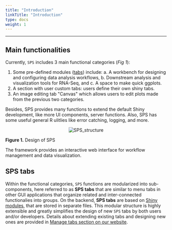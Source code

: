 ```yaml
---
title: "Introduction"
linkTitle: "Introduction"
type: docs
weight: 1
---
```


*****

## Main functionalities 

Currently, `SPS` includes 3 main functional categories (*Fig 1*): 

 1. Some pre-defined modules ([tabs](#sps-tabs)) include: 
    a. A workbench for designing and configuring data analysis workflows, 
    b. Downstream analysis and visualization tools for RNA-Seq, and 
    c. A space to make quick ggplots. 
 2. A section with user custom tabs: users define their own shiny tabs.  
 3. An image editing tab "Canvas" which allows users to edit plots made from 
    the previous two categories. 

Besides, SPS provides many functions to extend the default Shiny development, like 
more UI components, server functions. Also, SPS has some useful general R ulitlies
like error catching, logging, and more. 

<center id="sps_structure">

![SPS_structure](../img/sps_structure.jpg)

</center>

**Figure 1.** Design of SPS

The framework provides an
interactive web interface for workflow management and data visualization.

## SPS tabs

Within the functional categories, `SPS` functions are modularized into
sub-components, here referred to as **SPS tabs** that are similar to 
menu tabs in other GUI applications that organize related and inter-connected 
functionalies into groups. On the backend, **SPS tabs** are based on [Shiny modules](https://shiny.rstudio.com/articles/modules.html), 
that are stored in separate files. This modular structure is highly extensible 
and greatly simplifies the design of new `SPS` tabs by both users and/or developers. 
Details about extending existing tabs and designing new ones are provided in 
[Manage tabs section on our website](https://systempipe.org/sps/adv_features/tabs/). 

